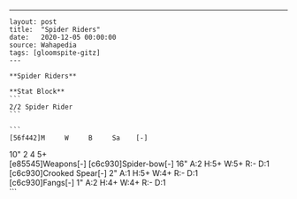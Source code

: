 ---
    layout: post
    title:  "Spider Riders"
    date:   2020-12-05 00:00:00
    source: Wahapedia
    tags: [gloomspite-gitz]
    ---
    
    **Spider Riders**
    
    **Stat Block**
    ```
    2/2 Spider Rider
    ```
    
    ```
    [56f442]M     W     B     Sa    [-]
10"   2     4     5+    
[e85545]Weapons[-]
[c6c930]Spider-bow[-]
16"    A:2    H:5+   W:5+   R:-    D:1   
[c6c930]Crooked Spear[-]
2"     A:1    H:5+   W:4+   R:-    D:1   
[c6c930]Fangs[-]
1"     A:2    H:4+   W:4+   R:-    D:1   
    ```
    
    
    